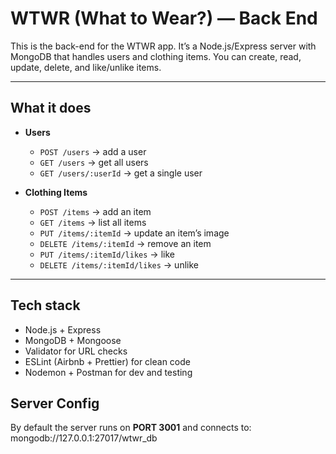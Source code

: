 # WTWR (What to Wear?) — Back End

This is the back-end for the WTWR app. It’s a Node.js/Express server with MongoDB that handles users and clothing items. You can create, read, update, delete, and like/unlike items.

---

## What it does

- **Users**
  - `POST /users` → add a user
  - `GET /users` → get all users
  - `GET /users/:userId` → get a single user

- **Clothing Items**
  - `POST /items` → add an item
  - `GET /items` → list all items
  - `PUT /items/:itemId` → update an item’s image
  - `DELETE /items/:itemId` → remove an item
  - `PUT /items/:itemId/likes` → like
  - `DELETE /items/:itemId/likes` → unlike

---

## Tech stack

- Node.js + Express
- MongoDB + Mongoose
- Validator for URL checks
- ESLint (Airbnb + Prettier) for clean code
- Nodemon + Postman for dev and testing

## Server Config

By default the server runs on **PORT 3001** and connects to: mongodb://127.0.0.1:27017/wtwr_db
